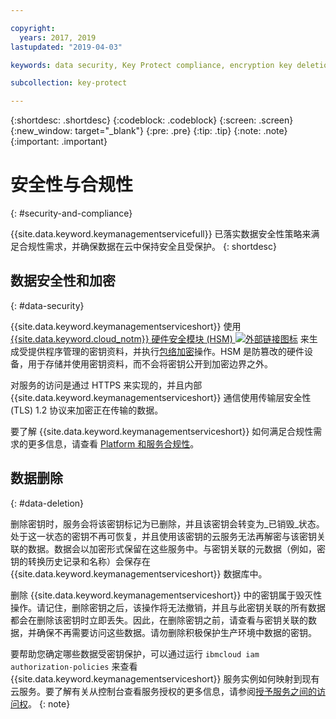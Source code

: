 ```yaml
---

copyright:
  years: 2017, 2019
lastupdated: "2019-04-03"

keywords: data security, Key Protect compliance, encryption key deletion

subcollection: key-protect

---
```


{:shortdesc: .shortdesc}
{:codeblock: .codeblock}
{:screen: .screen}
{:new_window: target="_blank"}
{:pre: .pre}
{:tip: .tip}
{:note: .note}
{:important: .important}

# 安全性与合规性
{: #security-and-compliance}

{{site.data.keyword.keymanagementservicefull}} 已落实数据安全性策略来满足合规性需求，并确保数据在云中保持安全且受保护。
{: shortdesc}

## 数据安全性和加密
{: #data-security}

{{site.data.keyword.keymanagementserviceshort}} 使用 [{{site.data.keyword.cloud_notm}} 硬件安全模块 (HSM) ![外部链接图标](../../icons/launch-glyph.svg "外部链接图标")](https://www.ibm.com/cloud/hardware-security-module) 来生成受提供程序管理的密钥资料，并执行[包络加密](/docs/services/key-protect?topic=key-protect-envelope-encryption)操作。HSM 是防篡改的硬件设备，用于存储并使用密钥资料，而不会将密钥公开到加密边界之外。

对服务的访问是通过 HTTPS 来实现的，并且内部 {{site.data.keyword.keymanagementserviceshort}} 通信使用传输层安全性 (TLS) 1.2 协议来加密正在传输的数据。

要了解 {{site.data.keyword.keymanagementserviceshort}} 如何满足合规性需求的更多信息，请查看 [Platform 和服务合规性](/docs/overview?topic=overview-security#compliancetable)。

## 数据删除
{: #data-deletion}

删除密钥时，服务会将该密钥标记为已删除，并且该密钥会转变为_已销毁_状态。处于这一状态的密钥不再可恢复，并且使用该密钥的云服务无法再解密与该密钥关联的数据。数据会以加密形式保留在这些服务中。与密钥关联的元数据（例如，密钥的转换历史记录和名称）会保存在 {{site.data.keyword.keymanagementserviceshort}} 数据库中。 

删除 {{site.data.keyword.keymanagementserviceshort}} 中的密钥属于毁灭性操作。请记住，删除密钥之后，该操作将无法撤销，并且与此密钥关联的所有数据都会在删除该密钥时立即丢失。因此，在删除密钥之前，请查看与密钥关联的数据，并确保不再需要访问这些数据。请勿删除积极保护生产环境中数据的密钥。 

要帮助您确定哪些数据受密钥保护，可以通过运行 `ibmcloud iam authorization-policies` 来查看 {{site.data.keyword.keymanagementserviceshort}} 服务实例如何映射到现有云服务。要了解有关从控制台查看服务授权的更多信息，请参阅[授予服务之间的访问权](/docs/iam?topic=iam-serviceauth)。
{: note}
